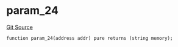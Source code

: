 # param_24
[Git Source](https://github.com/metacontract/mc/blob/0cf91165f9ec2cbeeba800a4baf4e81e2df5c3bb/src/devkit/Flattened.sol)


```solidity
function param_24(address addr) pure returns (string memory);
```

